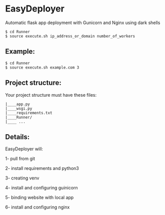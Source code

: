 # EasyDeployer
Automatic flask app deployment with Gunicorn and Nginx using dark shells


```
$ cd Runner
$ source execute.sh ip_address_or_domain number_of_workers
```


## Example:

```
$ cd Runner
$ source execute.sh example.com 3

```

## Project structure:

Your project structure must have these files:

```
|____app.py
|____wsgi.py
|____requirements.txt
|____Runner/
|____ ...

```

## Details:
EasyDeployer will:

1- pull from git

2- install requirements and python3

3- creating venv

4- install and configuring guinicorn

5- binding website with local app

6- install and configuring nginx

